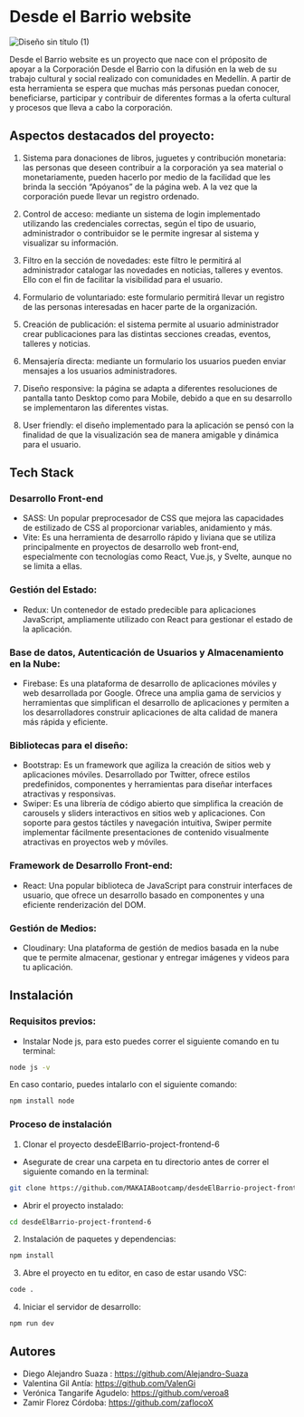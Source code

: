 # Desde el Barrio website

![Diseño sin título (1)](https://github.com/MAKAIABootcamp/desdeElBarrio-project-frontend-6/assets/138082640/4ccc1fa2-cdf2-465d-83e9-cd80841d8ab2)





Desde el Barrio website es un proyecto que nace con el próposito de apoyar a la Corporación Desde el Barrio con la difusión en la web de su trabajo cultural y social realizado con comunidades en Medellín. A partir de esta herramienta se espera que muchas más personas puedan conocer, beneficiarse, participar y contribuir de diferentes formas a la oferta cultural y procesos que lleva a cabo la corporación.


## Aspectos destacados del proyecto: 

1. Sistema para donaciones de libros, juguetes y contribución monetaria: las personas que deseen contribuir a la corporación ya sea material o monetariamente, pueden hacerlo por medio de la facilidad que les brinda la sección “Apóyanos” de la página web. A la vez que la corporación puede llevar un registro ordenado.
   
2. Control de acceso: mediante un sistema de login implementado utilizando las credenciales correctas, según el tipo de usuario, administrador o contribuidor se le permite ingresar al sistema y visualizar su información. 

3. Filtro en la sección de novedades: este filtro le permitirá al administrador catalogar las novedades en noticias, talleres y eventos. Ello con el fin de facilitar la visibilidad para el usuario.

4. Formulario de voluntariado: este formulario permitirá llevar un registro de las personas interesadas en hacer parte de la organización.

5. Creación de publicación: el sistema permite al usuario administrador crear publicaciones para las distintas secciones creadas, eventos, talleres y noticias.

6. Mensajería directa: mediante un formulario los usuarios pueden enviar mensajes a los usuarios administradores.

7. Diseño responsive: la página se adapta a diferentes resoluciones de pantalla tanto Desktop como para Mobile, debido a que en su desarrollo se implementaron las diferentes vistas.

8. User friendly: el diseño implementado para la aplicación se pensó con la finalidad de que la visualización sea de manera amigable y dinámica para el usuario.

## Tech Stack 

### Desarrollo Front-end

* SASS: Un popular preprocesador de CSS que mejora las capacidades de estilizado de CSS al proporcionar variables, anidamiento y más.
* Vite: Es una herramienta de desarrollo rápido y liviana que se utiliza principalmente en proyectos de desarrollo web front-end, especialmente con tecnologías como React, Vue.js, y Svelte, aunque no se limita a ellas.
  
### Gestión del Estado: 

* Redux: Un contenedor de estado predecible para aplicaciones JavaScript, ampliamente utilizado con React para gestionar el estado de la aplicación.

### Base de datos, Autenticación de Usuarios y Almacenamiento en la Nube:

* Firebase: Es una plataforma de desarrollo de aplicaciones móviles y web desarrollada por Google. Ofrece una amplia gama de servicios y herramientas que simplifican el desarrollo de aplicaciones y permiten a los desarrolladores construir aplicaciones de alta calidad de manera más rápida y eficiente.

### Bibliotecas para el diseño: 

* Bootstrap: Es un framework que agiliza la creación de sitios web y aplicaciones móviles. Desarrollado por Twitter, ofrece estilos predefinidos, componentes y herramientas para diseñar interfaces atractivas y responsivas. 
* Swiper: Es una librería de código abierto que simplifica la creación de carousels y sliders interactivos en sitios web y aplicaciones. Con soporte para gestos táctiles y navegación intuitiva, Swiper permite implementar fácilmente presentaciones de contenido visualmente atractivas en proyectos web y móviles. 

### Framework de Desarrollo Front-end: 

* React: Una popular biblioteca de JavaScript para construir interfaces de usuario, que ofrece un desarrollo basado en componentes y una eficiente renderización del DOM.

### Gestión de Medios: 

* Cloudinary: Una plataforma de gestión de medios basada en la nube que te permite almacenar, gestionar y entregar imágenes y videos para tu aplicación.

## Instalación

### Requisitos previos: 

- Instalar Node js, para esto puedes correr el siguiente comando en tu terminal:

```bash
node js -v
```
En caso contario, puedes intalarlo con el siguiente comando: 

```bash
npm install node
```  
### Proceso de instalación 

1. Clonar el proyecto desdeElBarrio-project-frontend-6

  - Asegurate de crear una carpeta en tu directorio antes de correr el siguiente comando en la terminal:
     
```bash
git clone https://github.com/MAKAIABootcamp/desdeElBarrio-project-frontend-6
```
  - Abrir el proyecto instalado:
  
```bash
cd desdeElBarrio-project-frontend-6
```
2. Instalación de paquetes y dependencias:

```bash
npm install
```
3. Abre el proyecto en tu editor, en caso de estar usando VSC:

```bash
code .
```
4. Iniciar el servidor de desarrollo:

```bash
npm run dev
```

## Autores 

* Diego Alejandro Suaza : https://github.com/Alejandro-Suaza
* Valentina Gil Antía: https://github.com/ValenGi
* Verónica Tangarife Agudelo: https://github.com/veroa8 
* Zamir Florez Córdoba: https://github.com/zaflocoX
